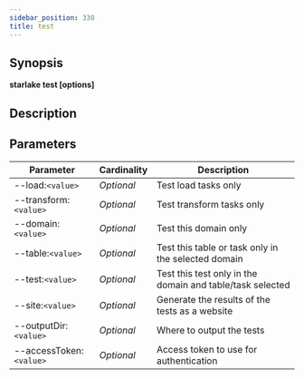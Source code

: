 ```yaml
---
sidebar_position: 330
title: test
---
```



## Synopsis

**starlake test [options]**

## Description


## Parameters

Parameter|Cardinality|Description
---|---|---
--load:`<value>`|*Optional*|Test load tasks only
--transform:`<value>`|*Optional*|Test transform tasks only
--domain:`<value>`|*Optional*|Test this domain only
--table:`<value>`|*Optional*|Test this table or task only in the selected domain
--test:`<value>`|*Optional*|Test this test only in the domain and table/task selected
--site:`<value>`|*Optional*|Generate the results of the tests as a website
--outputDir:`<value>`|*Optional*|Where to output the tests
--accessToken:`<value>`|*Optional*|Access token to use for authentication

